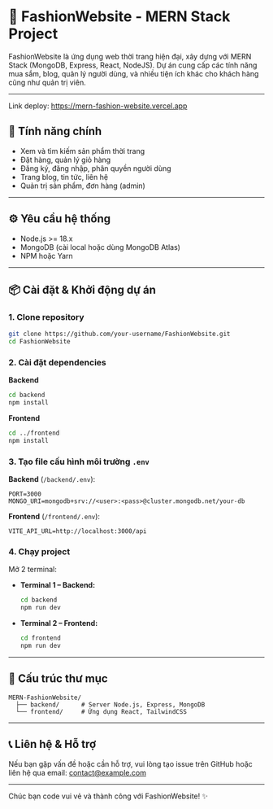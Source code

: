 # 👗 FashionWebsite - MERN Stack Project

FashionWebsite là ứng dụng web thời trang hiện đại, xây dựng với MERN Stack (MongoDB, Express, React, NodeJS). Dự án cung cấp các tính năng mua sắm, blog, quản lý người dùng, và nhiều tiện ích khác cho khách hàng cũng như quản trị viên.

---

Link deploy:
         https://mern-fashion-website.vercel.app

## 🚀 Tính năng chính

-   Xem và tìm kiếm sản phẩm thời trang
-   Đặt hàng, quản lý giỏ hàng
-   Đăng ký, đăng nhập, phân quyền người dùng
-   Trang blog, tin tức, liên hệ
-   Quản trị sản phẩm, đơn hàng (admin)

---

## ⚙️ Yêu cầu hệ thống

-   Node.js >= 18.x
-   MongoDB (cài local hoặc dùng MongoDB Atlas)
-   NPM hoặc Yarn

---

## 📦 Cài đặt & Khởi động dự án

### 1. Clone repository

```bash
git clone https://github.com/your-username/FashionWebsite.git
cd FashionWebsite
```

### 2. Cài đặt dependencies

**Backend**

```bash
cd backend
npm install
```

**Frontend**

```bash
cd ../frontend
npm install
```

### 3. Tạo file cấu hình môi trường `.env`

**Backend** (`/backend/.env`):

```
PORT=3000
MONGO_URI=mongodb+srv://<user>:<pass>@cluster.mongodb.net/your-db
```

**Frontend** (`/frontend/.env`):

```
VITE_API_URL=http://localhost:3000/api
```

### 4. Chạy project

Mở 2 terminal:

-   **Terminal 1 – Backend:**
    ```bash
    cd backend
    npm run dev
    ```
-   **Terminal 2 – Frontend:**
    ```bash
    cd frontend
    npm run dev
    ```

---

## 📁 Cấu trúc thư mục

```
MERN-FashionWebsite/
  ├── backend/      # Server Node.js, Express, MongoDB
  └── frontend/     # Ứng dụng React, TailwindCSS
```

---

## 📞 Liên hệ & Hỗ trợ

Nếu bạn gặp vấn đề hoặc cần hỗ trợ, vui lòng tạo issue trên GitHub hoặc liên hệ qua email: [contact@example.com](mailto:contact@example.com)

---

Chúc bạn code vui vẻ và thành công với FashionWebsite! ✨
